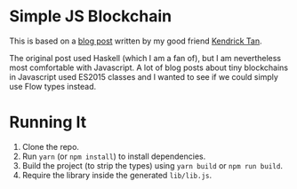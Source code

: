 # Simple JS Blockchain

This is based on a [blog post](https://kndrck.co/building-a-minimal-blockchain-in-haskell.html) written by my good friend [Kendrick Tan](https://github.com/kendricktan).

The original post used Haskell (which I am a fan of), but I am nevertheless most comfortable with Javascript. A lot of blog posts about tiny blockchains in Javascript used ES2015 classes and I wanted to see if we could simply use Flow types instead.

# Running It

1. Clone the repo.
2. Run `yarn` (or `npm install`) to install dependencies.
3. Build the project (to strip the types) using `yarn build` or `npm run build`.
4. Require the library inside the generated `lib/lib.js`.
